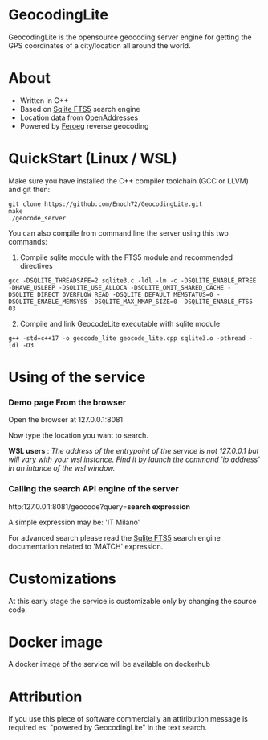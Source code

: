 # GeocodingLite

GeocodingLite is the opensource geocoding server engine for getting the GPS coordinates of a city/location all around the world.  

# About

- Written in C++
- Based on [Sqlite FTS5](https://www.sqlite.org/fts5.html) search engine
- Location data from [OpenAddresses](https://openaddresses.io/)
- Powered by [Feroeg](https://feroeg.com) reverse geocoding

# QuickStart (Linux / WSL)

Make sure you have installed the C++ compiler toolchain (GCC or LLVM) and git then:

```
git clone https://github.com/Enoch72/GeocodingLite.git
make
./geocode_server
```

You can also compile from command line the server using this two commands:

1) Compile sqlite module with the FTS5 module and recommended directives
```
gcc -DSQLITE_THREADSAFE=2 sqlite3.c -ldl -lm -c -DSQLITE_ENABLE_RTREE -DHAVE_USLEEP -DSQLITE_USE_ALLOCA -DSQLITE_OMIT_SHARED_CACHE -DSQLITE_DIRECT_OVERFLOW_READ -DSQLITE_DEFAULT_MEMSTATUS=0 -DSQLITE_ENABLE_MEMSYS5 -DSQLITE_MAX_MMAP_SIZE=0 -DSQLITE_ENABLE_FTS5 -O3
```
2) Compile and link GeocodeLite executable with sqlite module
```
g++ -std=c++17 -o geocode_lite geocode_lite.cpp sqlite3.o -pthread -ldl -O3
```
# Using of the service

### Demo page From the browser

Open the browser at 127.0.0.1:8081

Now type the location you want to search.

**WSL users** : *The address of the entrypoint of the service is not 127.0.0.1 but will vary with your wsl instance. Find it by launch the command 'ip address' in an intance of the wsl window.* 

### Calling the search API engine of the server

 http:127.0.0.1:8081/geocode?query=**search expression**
 
 A simple expression may be: 'IT Milano'
 
 For advanced search please read the [Sqlite FTS5](https://www.sqlite.org/fts5.html) search engine documentation related to 'MATCH' expression.


# Customizations
 At this early stage the service is customizable only by changing the source code.
 
# Docker image
 A docker image of the service will be available on dockerhub
 
# Attribution
 
 If you use this piece of software commercially an attiribution message is required es: "powered by GeocodingLite" in the text search.
